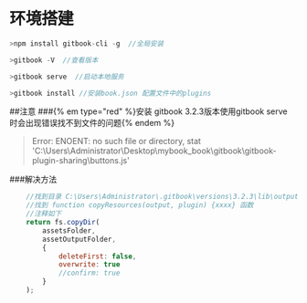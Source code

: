 # 环境搭建

```javascript
>npm install gitbook-cli -g  //全局安装

>gitbook -V  //查看版本

>gitbook serve  //启动本地服务

>gitbook install //安装book.json 配置文件中的plugins 

```
##注意
###{% em type="red" %}安装 gitbook 3.2.3版本使用gitbook serve 时会出现错误找不到文件的问题{% endem %}

>Error: ENOENT: no such file or directory, stat 'C:\Users\Administrator\Desktop\mybook\_book\gitbook\gitbook-plugin-sharing\buttons.js'

###解决方法
```javascript
	//找到目录 C:\Users\Administrator\.gitbook\versions\3.2.3\lib\output\website\copyPluginAssets.js
	//找到 function copyResources(output, plugin) {xxxx} 函数
	//注释如下
	return fs.copyDir(
        assetsFolder,
        assetOutputFolder,
        {
            deleteFirst: false,
            overwrite: true
            //confirm: true
        }
    );
``` 



